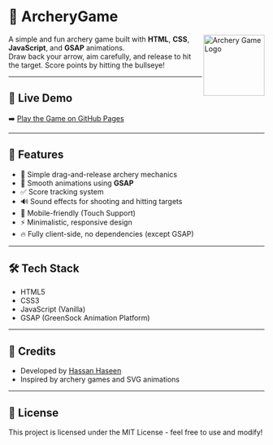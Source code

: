 # 🎯 ArcheryGame

<img src="https://i.imgur.com/Lg20qVq.png" alt="Archery Game Logo" width=120 align="right" />

A simple and fun archery game built with **HTML**, **CSS**, **JavaScript**, and **GSAP** animations.  
Draw back your arrow, aim carefully, and release to hit the target. Score points by hitting the bullseye!

---

## 🔗 Live Demo  
➡️ [Play the Game on GitHub Pages](https://hassanhaseen.github.io/ArcheryGame/)  

---

## 🚀 Features
- 🎯 Simple drag-and-release archery mechanics
- 🏹 Smooth animations using **GSAP**
- ✅ Score tracking system
- 🔊 Sound effects for shooting and hitting targets
- 📱 Mobile-friendly (Touch Support)
- ⚡️ Minimalistic, responsive design  
- 🔥 Fully client-side, no dependencies (except GSAP)

---

## 🛠️ Tech Stack
- HTML5
- CSS3
- JavaScript (Vanilla)
- GSAP (GreenSock Animation Platform)

---

## 🙌 Credits
- Developed by [Hassan Haseen](https://github.com/hassanhaseen)  
- Inspired by archery games and SVG animations

---

## 📜 License
This project is licensed under the MIT License - feel free to use and modify!
